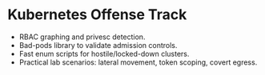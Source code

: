 # Kubernetes Offense Track

- RBAC graphing and privesc detection.
- Bad-pods library to validate admission controls.
- Fast enum scripts for hostile/locked-down clusters.
- Practical lab scenarios: lateral movement, token scoping, covert egress.
